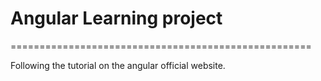 # Angular Learning project

====================================================

Following the tutorial on the angular official website.
